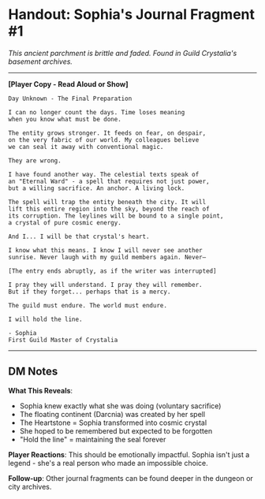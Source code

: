 # Handout: Sophia's Journal Fragment #1

*This ancient parchment is brittle and faded. Found in Guild Crystalia's basement archives.*

---

**[Player Copy - Read Aloud or Show]**

```
Day Unknown - The Final Preparation

I can no longer count the days. Time loses meaning 
when you know what must be done.

The entity grows stronger. It feeds on fear, on despair,
on the very fabric of our world. My colleagues believe
we can seal it away with conventional magic.

They are wrong.

I have found another way. The celestial texts speak of
an "Eternal Ward" - a spell that requires not just power,
but a willing sacrifice. An anchor. A living lock.

The spell will trap the entity beneath the city. It will
lift this entire region into the sky, beyond the reach of
its corruption. The leylines will be bound to a single point,
a crystal of pure cosmic energy.

And I... I will be that crystal's heart.

I know what this means. I know I will never see another
sunrise. Never laugh with my guild members again. Never—

[The entry ends abruptly, as if the writer was interrupted]

I pray they will understand. I pray they will remember.
But if they forget... perhaps that is a mercy.

The guild must endure. The world must endure.

I will hold the line.

- Sophia
First Guild Master of Crystalia
```

---

## DM Notes

**What This Reveals**:
- Sophia knew exactly what she was doing (voluntary sacrifice)
- The floating continent (Darcnia) was created by her spell
- The Heartstone = Sophia transformed into cosmic crystal
- She hoped to be remembered but expected to be forgotten
- "Hold the line" = maintaining the seal forever

**Player Reactions**: This should be emotionally impactful. Sophia isn't just a legend - she's a real person who made an impossible choice.

**Follow-up**: Other journal fragments can be found deeper in the dungeon or city archives.